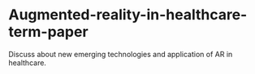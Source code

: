# Augmented-reality-in-healthcare-term-paper
Discuss about new emerging technologies and application of AR in healthcare.
